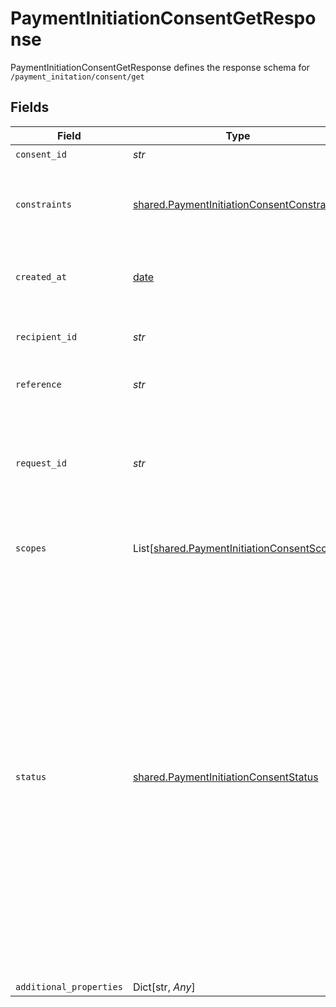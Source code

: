 # PaymentInitiationConsentGetResponse

PaymentInitiationConsentGetResponse defines the response schema for `/payment_initation/consent/get`


## Fields

| Field                                                                                                                                                                                                                                                                                                                                             | Type                                                                                                                                                                                                                                                                                                                                              | Required                                                                                                                                                                                                                                                                                                                                          | Description                                                                                                                                                                                                                                                                                                                                       |
| ------------------------------------------------------------------------------------------------------------------------------------------------------------------------------------------------------------------------------------------------------------------------------------------------------------------------------------------------- | ------------------------------------------------------------------------------------------------------------------------------------------------------------------------------------------------------------------------------------------------------------------------------------------------------------------------------------------------- | ------------------------------------------------------------------------------------------------------------------------------------------------------------------------------------------------------------------------------------------------------------------------------------------------------------------------------------------------- | ------------------------------------------------------------------------------------------------------------------------------------------------------------------------------------------------------------------------------------------------------------------------------------------------------------------------------------------------- |
| `consent_id`                                                                                                                                                                                                                                                                                                                                      | *str*                                                                                                                                                                                                                                                                                                                                             | :heavy_check_mark:                                                                                                                                                                                                                                                                                                                                | The consent ID.                                                                                                                                                                                                                                                                                                                                   |
| `constraints`                                                                                                                                                                                                                                                                                                                                     | [shared.PaymentInitiationConsentConstraints](../../models/shared/paymentinitiationconsentconstraints.md)                                                                                                                                                                                                                                          | :heavy_check_mark:                                                                                                                                                                                                                                                                                                                                | Limitations that will be applied to payments initiated using the payment consent.                                                                                                                                                                                                                                                                 |
| `created_at`                                                                                                                                                                                                                                                                                                                                      | [date](https://docs.python.org/3/library/datetime.html#date-objects)                                                                                                                                                                                                                                                                              | :heavy_check_mark:                                                                                                                                                                                                                                                                                                                                | Consent creation timestamp, in [ISO 8601](https://wikipedia.org/wiki/ISO_8601) format.                                                                                                                                                                                                                                                            |
| `recipient_id`                                                                                                                                                                                                                                                                                                                                    | *str*                                                                                                                                                                                                                                                                                                                                             | :heavy_check_mark:                                                                                                                                                                                                                                                                                                                                | The ID of the recipient the payment consent is for.                                                                                                                                                                                                                                                                                               |
| `reference`                                                                                                                                                                                                                                                                                                                                       | *str*                                                                                                                                                                                                                                                                                                                                             | :heavy_check_mark:                                                                                                                                                                                                                                                                                                                                | A reference for the payment consent.                                                                                                                                                                                                                                                                                                              |
| `request_id`                                                                                                                                                                                                                                                                                                                                      | *str*                                                                                                                                                                                                                                                                                                                                             | :heavy_check_mark:                                                                                                                                                                                                                                                                                                                                | A unique identifier for the request, which can be used for troubleshooting. This identifier, like all Plaid identifiers, is case sensitive.                                                                                                                                                                                                       |
| `scopes`                                                                                                                                                                                                                                                                                                                                          | List[[shared.PaymentInitiationConsentScope](../../models/shared/paymentinitiationconsentscope.md)]                                                                                                                                                                                                                                                | :heavy_check_mark:                                                                                                                                                                                                                                                                                                                                | An array of payment consent scopes.                                                                                                                                                                                                                                                                                                               |
| `status`                                                                                                                                                                                                                                                                                                                                          | [shared.PaymentInitiationConsentStatus](../../models/shared/paymentinitiationconsentstatus.md)                                                                                                                                                                                                                                                    | :heavy_check_mark:                                                                                                                                                                                                                                                                                                                                | The status of the payment consent.<br/><br/>`UNAUTHORISED`: Consent created, but requires user authorisation.<br/><br/>`REJECTED`: Consent authorisation was rejected by the user and/or the bank.<br/><br/>`AUTHORISED`: Consent is active and ready to be used.<br/><br/>`REVOKED`: Consent has been revoked and can no longer be used.<br/><br/>`EXPIRED`: Consent is no longer valid. |
| `additional_properties`                                                                                                                                                                                                                                                                                                                           | Dict[str, *Any*]                                                                                                                                                                                                                                                                                                                                  | :heavy_minus_sign:                                                                                                                                                                                                                                                                                                                                | N/A                                                                                                                                                                                                                                                                                                                                               |
